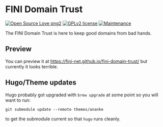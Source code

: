 # FINI Domain Trust

[![Open Source Love png2](https://badges.frapsoft.com/os/v2/open-source.png?v=103)](https://github.com/ellerbrock/open-source-badges/)
[![GPLv2 license](https://img.shields.io/badge/License-GPLv2-blue.svg)](https://github.com/fini-net/fini-domain-trust/blob/master/LICENSE)
[![Maintenance](https://img.shields.io/badge/Maintained%3F-yes-green.svg)](https://github.com/fini-net/fini-domain-trust/graphs/commit-activity)

The FINI Domain Trust is here to keep good domains from bad hands.

## Preview

You can preview it at https://fini-net.github.io/fini-domain-trust/ but currently it looks terrible.

## Hugo/Theme updates

Hugo probably got upgraded with `brew upgrade` at some point so you will
want to run:

```ShellCommand
git submodule update --remote themes/ananke
```

to get the submodule current so that `hugo` runs cleanly.
